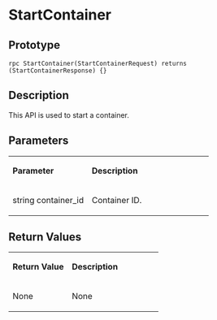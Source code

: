 # StartContainer<a name="EN-US_TOPIC_0184808100"></a>

## Prototype<a name="en-us_topic_0183088046_section164301654155514"></a>

```
rpc StartContainer(StartContainerRequest) returns (StartContainerResponse) {}
```

## Description<a name="en-us_topic_0183088046_section729211519569"></a>

This API is used to start a container.

## Parameters<a name="en-us_topic_0183088046_section349492895613"></a>

<a name="en-us_topic_0183088046_table184320467318"></a>
<table><tbody><tr id="en-us_topic_0183088046_row78917461336"><td class="cellrowborder" valign="top" width="39.54%"><p id="en-us_topic_0183088046_p1089154617315"><a name="en-us_topic_0183088046_p1089154617315"></a><a name="en-us_topic_0183088046_p1089154617315"></a><strong id="en-us_topic_0183088046_b757192516228"><a name="en-us_topic_0183088046_b757192516228"></a><a name="en-us_topic_0183088046_b757192516228"></a>Parameter</strong></p>
</td>
<td class="cellrowborder" valign="top" width="60.46%"><p id="en-us_topic_0183088046_p128984613319"><a name="en-us_topic_0183088046_p128984613319"></a><a name="en-us_topic_0183088046_p128984613319"></a><strong id="en-us_topic_0183088046_b5867182912212"><a name="en-us_topic_0183088046_b5867182912212"></a><a name="en-us_topic_0183088046_b5867182912212"></a>Description</strong></p>
</td>
</tr>
<tr id="en-us_topic_0183088046_row10898461533"><td class="cellrowborder" valign="top" width="39.54%"><p id="en-us_topic_0183088046_p1019112316015"><a name="en-us_topic_0183088046_p1019112316015"></a><a name="en-us_topic_0183088046_p1019112316015"></a>string container_id</p>
</td>
<td class="cellrowborder" valign="top" width="60.46%"><p id="en-us_topic_0183088046_p1189846434"><a name="en-us_topic_0183088046_p1189846434"></a><a name="en-us_topic_0183088046_p1189846434"></a>Container ID.</p>
</td>
</tr>
</tbody>
</table>

## Return Values<a name="en-us_topic_0183088046_section10495164611565"></a>

<a name="en-us_topic_0183088046_table15296551936"></a>
<table><tbody><tr id="en-us_topic_0183088046_row18741555834"><td class="cellrowborder" valign="top" width="39.54%"><p id="en-us_topic_0183088046_p197485518319"><a name="en-us_topic_0183088046_p197485518319"></a><a name="en-us_topic_0183088046_p197485518319"></a><strong id="en-us_topic_0183088046_b108585353229"><a name="en-us_topic_0183088046_b108585353229"></a><a name="en-us_topic_0183088046_b108585353229"></a>Return Value</strong></p>
</td>
<td class="cellrowborder" valign="top" width="60.46%"><p id="en-us_topic_0183088046_p374185520310"><a name="en-us_topic_0183088046_p374185520310"></a><a name="en-us_topic_0183088046_p374185520310"></a><strong id="en-us_topic_0183088046_b1565116384224"><a name="en-us_topic_0183088046_b1565116384224"></a><a name="en-us_topic_0183088046_b1565116384224"></a>Description</strong></p>
</td>
</tr>
<tr id="en-us_topic_0183088046_row87419551317"><td class="cellrowborder" valign="top" width="39.54%"><p id="en-us_topic_0183088046_p554418192002"><a name="en-us_topic_0183088046_p554418192002"></a><a name="en-us_topic_0183088046_p554418192002"></a>None</p>
</td>
<td class="cellrowborder" valign="top" width="60.46%"><p id="en-us_topic_0183088046_p4543101912019"><a name="en-us_topic_0183088046_p4543101912019"></a><a name="en-us_topic_0183088046_p4543101912019"></a>None</p>
</td>
</tr>
</tbody>
</table>

